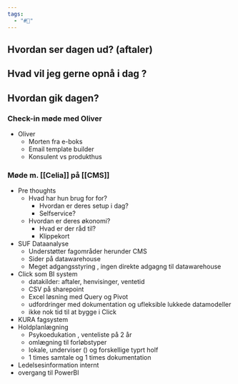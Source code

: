 ```yaml
---
tags:
  - "#📅"
---
```

## Hvordan ser dagen ud? (aftaler)


## Hvad vil jeg gerne opnå i dag ?


## Hvordan gik dagen?
### Check-in møde med Oliver 
* Oliver 
	* Morten fra e-boks
	* Email template builder 
	* Konsulent vs produkthus 
### Møde m. [[Celia]] på [[CMS]]
* Pre thoughts
	* Hvad har hun brug for for?
		* Hvordan er deres setup i dag?
		* Selfservice? 
	* Hvordan er deres økonomi?
		* Hvad er der råd til?
		* Klippekort 
* SUF Dataanalyse
	* Understøtter fagområder herunder CMS
	* Sider  på datawarehouse
	* Meget adgangsstyring , ingen direkte adgagng til datawarehouse 
* Click som BI system 
	* datakilder: aftaler, henvisinger, ventetid
	* CSV på sharepoint 
	* Excel løsning med Query og Pivot 
	* udfordringer med dokumentation og ufleksible lukkede datamodeller
	* ikke nok tid til at bygge i Click 
* KURA fagsystem 
* Holdplanlægning 
	* Psykoedukation , venteliste på 2 år 
	* omlægning til forløbstyper 
	* lokale, underviser () og forskellige typrt holf  
	* 1 times samtale og 1 times dokumentation
* Ledelsesinformation internt
* overgang til PowerBI